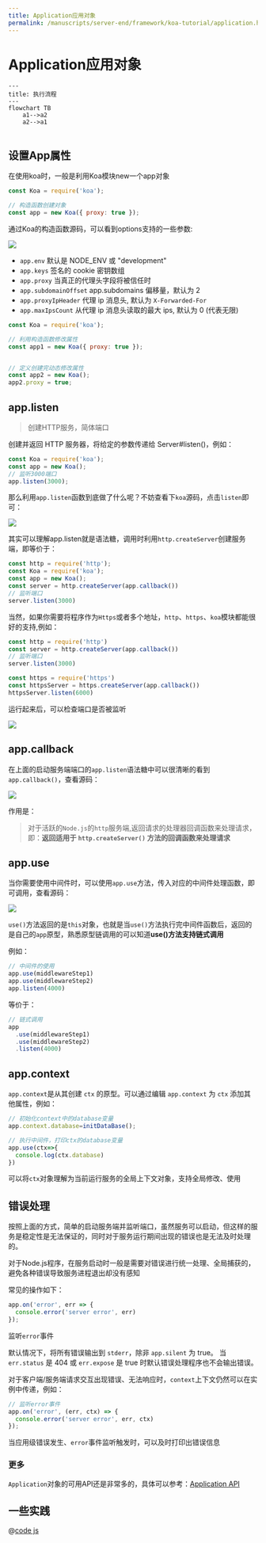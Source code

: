 ```yaml
---
title: Application应用对象
permalink: /manuscripts/server-end/framework/koa-tutorial/application.html
---
```


# Application应用对象

```mermaid
---
title: 执行流程
---
flowchart TB
    a1-->a2
    a2-->a1
    
```

## 设置App属性

在使用koa时，一般是利用Koa模块new一个app对象

```js
const Koa = require('koa');

// 构造函数创建对象
const app = new Koa({ proxy: true });
```

通过Koa的构造函数源码，可以看到options支持的一些参数:

![](../images/koa-constructor.png)

- `app.env` 默认是 NODE_ENV 或 "development"
- `app.keys` 签名的 cookie 密钥数组
- `app.proxy` 当真正的代理头字段将被信任时
- `app.subdomainOffset` app.subdomains 偏移量，默认为 2
- `app.proxyIpHeader` 代理 ip 消息头, 默认为 `X-Forwarded-For`
- `app.maxIpsCount` 从代理 ip 消息头读取的最大 ips, 默认为 0 (代表无限)

```js
const Koa = require('koa');

// 利用构造函数修改属性
const app1 = new Koa({ proxy: true });


// 定义创建完动态修改属性
const app2 = new Koa();
app2.proxy = true;
```

## app.listen

> 创建HTTP服务，简体端口

创建并返回 HTTP 服务器，将给定的参数传递给 Server#listen()，例如：

```js
const Koa = require('koa');
const app = new Koa();
// 监听3000端口
app.listen(3000);
```

那么利用`app.listen`函数到底做了什么呢？不妨查看下`koa`源码，点击`listen`即可：

![](../images/app-listen.png)

其实可以理解app.listen就是语法糖，调用时利用`http.createServer`创建服务端，即等价于：

```js
const http = require('http');
const Koa = require('koa');
const app = new Koa();
const server = http.createServer(app.callback())
// 监听端口
server.listen(3000)
```

当然，如果你需要将程序作为`Https`或者多个地址，`http`、`https`、`koa`模块都能很好的支持,例如：

```js
const http = require('http')
const server = http.createServer(app.callback())
// 监听端口
server.listen(3000)

const https = require('https')
const httpsServer = https.createServer(app.callback())
httpsServer.listen(6000)
```

运行起来后，可以检查端口是否被监听

![](../images/app-listen-port.png)

## app.callback

在上面的启动服务端端口的`app.listen`语法糖中可以很清晰的看到`app.callback()`，查看源码：

![](../images/app-callback.png)

作用是：

> 对于活跃的`Node.js`的`http`服务端,返回请求的处理器回调函数来处理请求，即：**返回适用于 `http.createServer()` 方法的回调函数来处理请求**

## app.use

当你需要使用中间件时，可以使用`app.use`方法，传入对应的中间件处理函数，即可调用，查看源码：

![](../images/app-use.png)

`use()`方法返回的是`this`对象，也就是当`use()`方法执行完中间件函数后，返回的是自己的`app`原型，熟悉原型链调用的可以知道**use()方法支持链式调用**

例如：

```js
// 中间件的使用
app.use(middlewareStep1)
app.use(middlewareStep2)
app.listen(4000)
```

等价于：

```js
// 链式调用
app
  .use(middlewareStep1)
  .use(middlewareStep2)
  .listen(4000)
```

## app.context

`app.context`是从其创建 `ctx` 的原型。可以通过编辑 `app.context` 为 `ctx` 添加其他属性，例如：

```js
// 初始化context中的database变量
app.context.database=initDataBase();

// 执行中间件，打印ctx的database变量
app.use(ctx=>{
  console.log(ctx.database)
})
```

可以将`ctx`对象理解为当前运行服务的全局上下文对象，支持全局修改、使用

## 错误处理

按照上面的方式，简单的启动服务端并监听端口，虽然服务可以启动，但这样的服务是稳定性是无法保证的，同时对于服务运行期间出现的错误也是无法及时处理的。

对于Node.js程序，在服务启动时一般是需要对错误进行统一处理、全局捕获的，避免各种错误导致服务进程退出却没有感知

常见的操作如下：

```js
app.on('error', err => {
  console.error('server error', err)
});
```

监听`error`事件

默认情况下，将所有错误输出到 `stderr`，除非 `app.silent` 为 true。
当 `err.status` 是 404 或 `err.expose` 是 true 时默认错误处理程序也不会输出错误。

对于客户端/服务端请求交互出现错误、无法响应时，`context`上下文仍然可以在实例中传递，例如：

```js
// 监听error事件
app.on('error', (err, ctx) => {
  console.error('server error', err, ctx)
});
```

当应用级错误发生、`error`事件监听触发时，可以及时打印出错误信息

### 更多

`Application`对象的可用API还是非常多的，具体可以参考：[Application API](https://github.com/koajs/koa/blob/master/lib/application.js)

## 一些实践

@[code js](@code/koa/koa-app.js)
